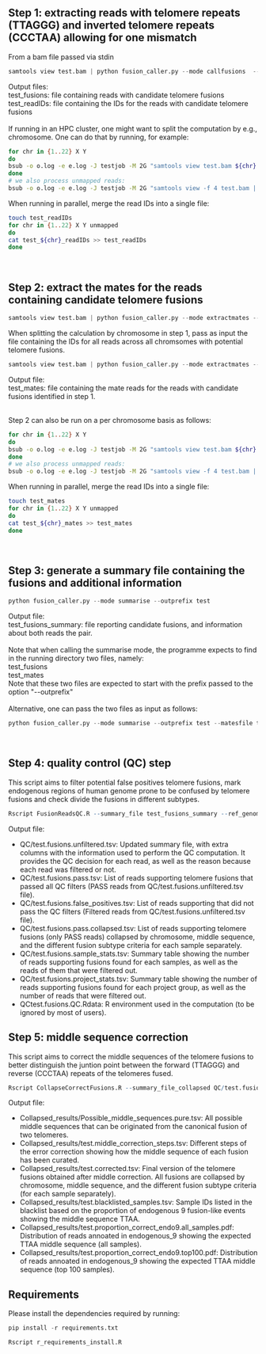 ## Step 1: extracting reads with telomere repeats (TTAGGG) and inverted telomere repeats (CCCTAA) allowing for one mismatch

From a bam file passed via stdin<br>
```python
samtools view test.bam | python fusion_caller.py --mode callfusions  --outprefix test
```
Output files:<br>
test_fusions: file containing reads with candidate telomere fusions<br>
test_readIDs: file containing the IDs for the reads with candidate telomere fusions<br>
<br>
If running in an HPC cluster, one might want to split the computation by e.g., chromosome. One can do that by running, for example:<br>

```bash
for chr in {1..22} X Y
do
bsub -o o.log -e e.log -J testjob -M 2G "samtools view test.bam ${chr} | python fusion_caller.py --mode callfusions  --outprefix test_${chr}"
done
# we also process unmapped reads:
bsub -o o.log -e e.log -J testjob -M 2G "samtools view -f 4 test.bam | python fusion_caller.py --mode callfusions  --outprefix test_unmapped"
```

When running in parallel, merge the read IDs into a single file:<br>
```bash
touch test_readIDs
for chr in {1..22} X Y unmapped
do
cat test_${chr}_readIDs >> test_readIDs
done
```
<br>

## Step 2: extract the mates for the reads containing candidate telomere fusions
```python
samtools view test.bam | python fusion_caller.py --mode extractmates --outprefix test
```
When splitting the calculation by chromosome in step 1, pass as input the file containing the IDs for all reads across all chromsomes with potential telomere fusions.<br>
```python
samtools view test.bam | python fusion_caller.py --mode extractmates --outprefix test --readIDs test_readIDs
```
Output file:<br>
test_mates: file containing the mate reads for the reads with candidate fusions identified in step 1.<br>
<br>

Step 2 can also be run on a per chromosome basis as follows:
```bash
for chr in {1..22} X Y
do
bsub -o o.log -e e.log -J testjob -M 2G "samtools view test.bam ${chr} | python fusion_caller.py --mode extractmates  --outprefix test_${chr}"
done
# we also process unmapped reads:
bsub -o o.log -e e.log -J testjob -M 2G "samtools view -f 4 test.bam | python fusion_caller.py --mode extractmates  --outprefix test_unmapped"
```

When running in parallel, merge the read IDs into a single file:<br>
```bash
touch test_mates
for chr in {1..22} X Y unmapped
do
cat test_${chr}_mates >> test_mates
done
```
<br>

## Step 3: generate a summary file containing the fusions and additional information
```python
python fusion_caller.py --mode summarise --outprefix test
```
Output file:<br>
test_fusions_summary: file reporting candidate fusions, and information about both reads the pair.<br>
<br>
Note that when calling the summarise mode, the programme expects to find in the running directory two files, namely:<br>
test_fusions<br>
test_mates<br>
Note that these two files are expected to start with the prefix passed to the option "--outprefix"<br>
<br>
Alternative, one can pass the two files as input as follows:<br>
```python
python fusion_caller.py --mode summarise --outprefix test --matesfile test_mates --fusionsfile test_fusions
```
<br>

## Step 4: quality control (QC) step 
This script aims to filter potential false positives telomere fusions, mark endogenous regions of human genome prone to be confused by telomere fusions and check divide the fusions in different subtypes.<br>

```R
Rscript FusionReadsQC.R --summary_file test_fusions_summary --ref_genome Hg38 --project test --prefix QC/test
```
Output file:<br>
- QC/test.fusions.unfiltered.tsv: Updated summary file, with extra columns with the information used to perform the QC computation. It provides the QC decision for each read, as well as the reason because each read was filtered or not.<br>
- QC/test.fusions.pass.tsv: List of reads supporting telomere fusions that passed all QC filters (PASS reads from QC/test.fusions.unfiltered.tsv file).<br>
- QC/test.fusions.false_positives.tsv: List of reads supporting that did not pass the QC filters (Filtered reads from QC/test.fusions.unfiltered.tsv file).<br>
- QC/test.fusions.pass.collapsed.tsv: List of reads supporting telomere fusions (only PASS reads) collapsed by chromosome, middle sequence, and the different fusion subtype criteria for each sample separately.<br>
- QC/test.fusions.sample_stats.tsv: Summary table showing the number of reads supporting fusions found for each samples, as well as the reads of them that were filtered out.<br>
- QC/test.fusions.project_stats.tsv: Summary table showing the number of reads supporting fusions found for each project group, as well as the number of reads that were filtered out.<br>
- QCtest.fusions.QC.Rdata: R environment used in the computation (to be ignored by most of users).<br>


## Step 5: middle sequence correction
This script aims to correct the middle sequences of the telomere fusions to better distinguish the juntion point between the forward (TTAGGG) and reverse (CCCTAA) repeats of the telomeres fused.<br>

```R
Rscript CollapseCorrectFusions.R --summary_file_collapsed QC/test.fusions.pass.collapsed.tsv --prefix Collapsed_results/test
```
Output file:<br>
- Collapsed_results/Possible_middle_sequences.pure.tsv: All possible middle sequences that can be originated from the canonical fusion of two telomeres.<br>
- Collapsed_results/test.middle_correction_steps.tsv: Different steps of the error correction showing how the middle sequence of each fusion has been curated.<br>
- Collapsed_results/test.corrected.tsv: Final version of the telomere fusions obtained after middle correction. All fusions are collapsed by chromosome, middle sequence, and the different fusion subtype criteria (for each sample separately).<br>
- Collapsed_results/test.blacklisted_samples.tsv: Sample IDs listed in the blacklist based on the proportion of endogenous 9 fusion-like events showing the middle sequence TTAA.<br>
- Collapsed_results/test.proportion_correct_endo9.all_samples.pdf: Distribution of reads annoated in endogenous_9 showing the expected TTAA middle sequence (all samples).<br>
- Collapsed_results/test.proportion_correct_endo9.top100.pdf: Distribution of reads annoated in endogenous_9 showing the expected TTAA middle sequence (top 100 samples).<br>

## Requirements

Please install the dependencies required by running:<br>
```python
pip install -r requirements.txt
```
```R
Rscript r_requirements_install.R
```

